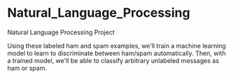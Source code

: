 # Natural_Language_Processing
Natural Language Processing Project

Using these labeled ham and spam examples, we'll train a machine learning model to learn to discriminate between ham/spam automatically. Then, with a trained model, we'll be able to classify arbitrary unlabeled messages as ham or spam.
